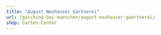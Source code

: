```yaml
---
title: "August Neuhauser Gärtnerei"
url: /garching-bei-muenchen/august-neuhauser-gaertnerei/
shop: Garten-Center
---
```

